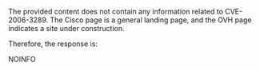 The provided content does not contain any information related to CVE-2006-3289. The Cisco page is a general landing page, and the OVH page indicates a site under construction.

Therefore, the response is:

NOINFO